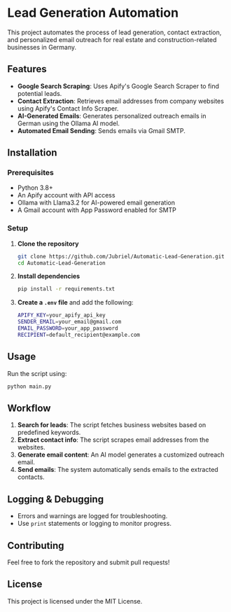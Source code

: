 # Lead Generation Automation

This project automates the process of lead generation, contact extraction, and personalized email outreach for real estate and construction-related businesses in Germany.

## Features
- **Google Search Scraping**: Uses Apify's Google Search Scraper to find potential leads.
- **Contact Extraction**: Retrieves email addresses from company websites using Apify's Contact Info Scraper.
- **AI-Generated Emails**: Generates personalized outreach emails in German using the Ollama AI model.
- **Automated Email Sending**: Sends emails via Gmail SMTP.

## Installation

### Prerequisites
- Python 3.8+
- An Apify account with API access
- Ollama with Llama3.2 for AI-powered email generation
- A Gmail account with App Password enabled for SMTP

### Setup
1. **Clone the repository**
   ```sh
   git clone https://github.com/Jubriel/Automatic-Lead-Generation.git
   cd Automatic-Lead-Generation
   ```

2. **Install dependencies**
   ```sh
   pip install -r requirements.txt
   ```

3. **Create a `.env` file** and add the following:
   ```sh
   APIFY_KEY=your_apify_api_key
   SENDER_EMAIL=your_email@gmail.com
   EMAIL_PASSWORD=your_app_password
   RECIPIENT=default_recipient@example.com
   ```

## Usage
Run the script using:
```sh
python main.py
```

## Workflow
1. **Search for leads**: The script fetches business websites based on predefined keywords.
2. **Extract contact info**: The script scrapes email addresses from the websites.
3. **Generate email content**: An AI model generates a customized outreach email.
4. **Send emails**: The system automatically sends emails to the extracted contacts.

## Logging & Debugging
- Errors and warnings are logged for troubleshooting.
- Use `print` statements or logging to monitor progress.

## Contributing
Feel free to fork the repository and submit pull requests!

## License
This project is licensed under the MIT License.

